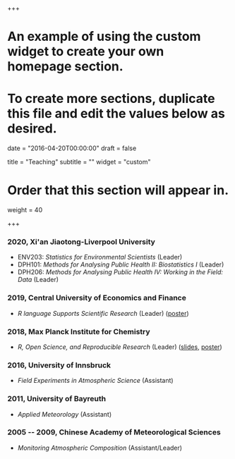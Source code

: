 +++
# An example of using the custom widget to create your own homepage section.
# To create more sections, duplicate this file and edit the values below as desired.

date = "2016-04-20T00:00:00"
draft = false

title = "Teaching"
subtitle = ""
widget = "custom"

# Order that this section will appear in.
weight = 40

+++

### 2020, Xi'an Jiaotong-Liverpool University
- ENV203: *Statistics for Environmental Scientists* (Leader)
- DPH101: *Methods for Analysing Public Health II: Biostatistics I* (Leader)
- DPH206: *Methods for Analysing Public Health IV: Working in the Field: Data* (Leader)

### 2019, Central University of Economics and Finance
- *R language Supports Scientific Research* (Leader) ([poster](ttps://openr.pzhao.org/slides/cufe2019/))

### 2018, Max Planck Institute for Chemistry
- *R, Open Science, and Reproducible Research* (Leader) ([slides](http://www.pzhao.org/slides/ross-mpic), [poster](http://www.pzhao.org/poster/r-intro-mpic))


### 2016, University of Innsbruck
- *Field Experiments in Atmospheric Science* (Assistant)

### 2011, University of Bayreuth
- *Applied Meteorology* (Assistant)

### 2005 -- 2009, Chinese Academy of Meteorological Sciences
- *Monitoring Atmospheric Composition* (Assistant/Leader)
